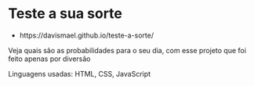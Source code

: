 <h1>Teste a sua sorte</h1>
<ul>
  <li>https://davismael.github.io/teste-a-sorte/</li>
</ul>
<p>Veja quais são as probabilidades para o seu dia, com esse projeto que foi feito apenas por diversão</p>
<p>Linguagens usadas: HTML, CSS, JavaScript</p>
